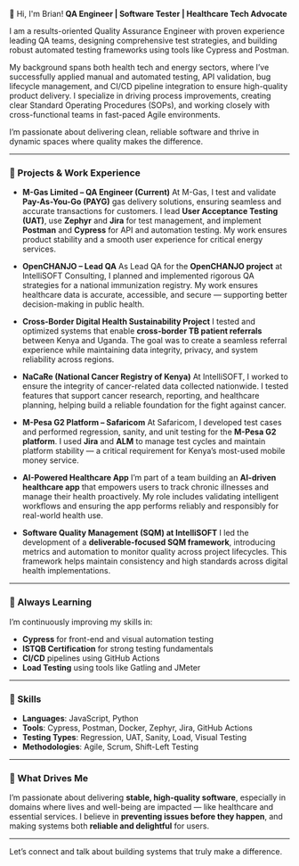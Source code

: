 👋 Hi, I'm Brian!
**QA Engineer | Software Tester | Healthcare Tech Advocate**

I am a results-oriented Quality Assurance Engineer with proven experience leading QA teams, designing comprehensive test strategies, and building robust automated testing frameworks using tools like Cypress and Postman.

My background spans both health tech and energy sectors, where I’ve successfully applied manual and automated testing, API validation, bug lifecycle management, and CI/CD pipeline integration to ensure high-quality product delivery. I specialize in driving process improvements, creating clear Standard Operating Procedures (SOPs), and working closely with cross-functional teams in fast-paced Agile environments.

I’m passionate about delivering clean, reliable software and thrive in dynamic spaces where quality makes the difference.

---

### 🔑 Projects & Work Experience

* **M-Gas Limited – QA Engineer (Current)**
  At M-Gas, I test and validate **Pay-As-You-Go (PAYG)** gas delivery solutions, ensuring seamless and accurate transactions for customers. I lead **User Acceptance Testing (UAT)**, use **Zephyr** and **Jira** for test management, and implement **Postman** and **Cypress** for API and automation testing. My work ensures product stability and a smooth user experience for critical energy services.

* **OpenCHANJO – Lead QA**
  As Lead QA for the **OpenCHANJO project** at IntelliSOFT Consulting, I planned and implemented rigorous QA strategies for a national immunization registry. My work ensures healthcare data is accurate, accessible, and secure — supporting better decision-making in public health.

* **Cross-Border Digital Health Sustainability Project**
  I tested and optimized systems that enable **cross-border TB patient referrals** between Kenya and Uganda. The goal was to create a seamless referral experience while maintaining data integrity, privacy, and system reliability across regions.

* **NaCaRe (National Cancer Registry of Kenya)**
  At IntelliSOFT, I worked to ensure the integrity of cancer-related data collected nationwide. I tested features that support cancer research, reporting, and healthcare planning, helping build a reliable foundation for the fight against cancer.

* **M-Pesa G2 Platform – Safaricom**
  At Safaricom, I developed test cases and performed regression, sanity, and unit testing for the **M-Pesa G2 platform**. I used **Jira** and **ALM** to manage test cycles and maintain platform stability — a critical requirement for Kenya’s most-used mobile money service.

* **AI-Powered Healthcare App**
  I’m part of a team building an **AI-driven healthcare app** that empowers users to track chronic illnesses and manage their health proactively. My role includes validating intelligent workflows and ensuring the app performs reliably and responsibly for real-world health use.

* **Software Quality Management (SQM) at IntelliSOFT**
  I led the development of a **deliverable-focused SQM framework**, introducing metrics and automation to monitor quality across project lifecycles. This framework helps maintain consistency and high standards across digital health implementations.

---

### 🌱 Always Learning

I’m continuously improving my skills in:

* **Cypress** for front-end and visual automation testing
* **ISTQB Certification** for strong testing fundamentals
* **CI/CD** pipelines using GitHub Actions
* **Load Testing** using tools like Gatling and JMeter

---

### 💼 Skills

* **Languages**: JavaScript, Python
* **Tools**: Cypress, Postman, Docker, Zephyr, Jira, GitHub Actions
* **Testing Types**: Regression, UAT, Sanity, Load, Visual Testing
* **Methodologies**: Agile, Scrum, Shift-Left Testing

---

### 🚀 What Drives Me

I’m passionate about delivering **stable, high-quality software**, especially in domains where lives and well-being are impacted — like healthcare and essential services. I believe in **preventing issues before they happen**, and making systems both **reliable and delightful** for users.

---

Let’s connect and talk about building systems that truly make a difference.
